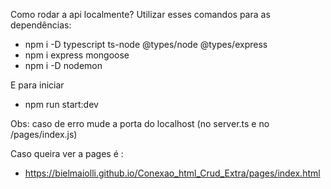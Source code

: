 Como rodar a api localmente?
Utilizar esses comandos para as dependências:
- npm i -D typescript ts-node @types/node @types/express
- npm i express mongoose
- npm i -D nodemon

E para iniciar
- npm run start:dev

Obs: caso de erro mude a porta do localhost (no server.ts e no /pages/index.js)

Caso queira ver a pages é : 
- https://bielmaiolli.github.io/Conexao_html_Crud_Extra/pages/index.html
